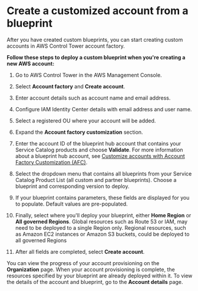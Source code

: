 # Create a customized account from a blueprint<a name="create-afc-customized-account"></a>

After you have created custom blueprints, you can start creating custom accounts in AWS Control Tower account factory\. 

**Follow these steps to deploy a custom blueprint when you're creating a new AWS account:**

1. Go to AWS Control Tower in the AWS Management Console\. 

1. Select **Account factory** and **Create account**\.

1. Enter account details such as account name and email address\.

1. Configure IAM Identity Center details with email address and user name\. 

1. Select a registered OU where your account will be added\.

1. Expand the **Account factory customization** section\.

1. Enter the account ID of the blueprint hub account that contains your Service Catalog products and choose **Validate**\. For more information about a blueprint hub account, see [Customize accounts with Account Factory Customization \(AFC\)](af-customization-page.md)\.

1. Select the dropdown menu that contains all blueprints from your Service Catalog Product List \(all custom and partner blueprints\)\. Choose a blueprint and corresponding version to deploy\. 

1. If your blueprint contains parameters, these fields are displayed for you to populate\. Default values are pre\-populated\. 

1. Finally, select where you'll deploy your blueprint, either **Home Region** or **All governed Regions**\. Global resources such as Route 53 or IAM, may need to be deployed to a single Region only\. Regional resources, such as Amazon EC2 instances or Amazon S3 buckets, could be deployed to all governed Regions

1. After all fields are completed, select **Create account**\.

You can view the progress of your account provisioning on the **Organization** page\. When your account provisioning is complete, the resources specified by your blueprint are already deployed within it\. To view the details of the account and blueprint, go to the **Account details** page\.